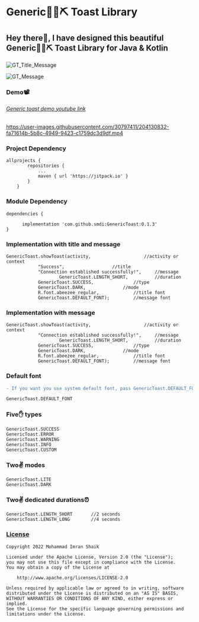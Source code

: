 # Generic💎🔮⛏ Toast Library

## Hey there👋, I have designed this beautiful Generic💎🔮⛏ Toast Library for Java & Kotlin

![GT_Title_Message](https://user-images.githubusercontent.com/30797411/204130238-94c9502d-7e15-40a7-8a28-cd4c1a13ee5c.svg)

![GT_Message](https://user-images.githubusercontent.com/30797411/204130231-b149bc17-0690-458d-a37c-dfca51517d41.svg)

### Demo📽

###### [Generic toast demo youtube link](https://www.youtube.com/watch?v=ceJnsqcNtJs)

https://user-images.githubusercontent.com/30797411/204130832-fa71614b-5b8c-4949-9423-c1759dc3d9df.mp4

### Project Dependency

```
allprojects {
		repositories {
			...
			maven { url 'https://jitpack.io' }
		}
	}
```

### Module Dependency

```
dependencies {

	  implementation 'com.github.smdi:GenericToast:0.1.3'
}
```

### Implementation with title and message

```
GenericToast.showToast(activity,					//activity or context
			"Success",					//title
			"Connection established successfully!",		//message
                	GenericToast.LENGTH_SHORT, 			//duration
			GenericToast.SUCCESS, 				//type
			GenericToast.DARK, 				//mode
			R.font.abeezee_regular, 			//title font
			GenericToast.DEFAULT_FONT);			//message font
```

### Implementation with message

```
GenericToast.showToast(activity,					//activity or context			
			"Connection established successfully!",		//message
                	GenericToast.LENGTH_SHORT, 			//duration
			GenericToast.SUCCESS, 				//type
			GenericToast.DARK, 				//mode
			R.font.abeezee_regular, 			//title font
			GenericToast.DEFAULT_FONT);			//message font
```

### Default font
```diff
- If you want you use system default font, pass GenericToast.DEFAULT_FONT as parameter

GenericToast.DEFAULT_FONT

```
### Five✋ types

```
GenericToast.SUCCESS
GenericToast.ERROR
GenericToast.WARNING
GenericToast.INFO
GenericToast.CUSTOM
```

### Two✌ modes

```
GenericToast.LITE
GenericToast.DARK
```

### Two✌ dedicated durations⏰

```
GenericToast.LENGTH_SHORT       //2 seconds
GenericToast.LENGTH_LONG        //4 seconds
```

### [License](http://www.apache.org/licenses/LICENSE-2.0)

```
Copyright 2022 Mohammad Imran Shaik

Licensed under the Apache License, Version 2.0 (the "License");
you may not use this file except in compliance with the License.
You may obtain a copy of the License at

	http://www.apache.org/licenses/LICENSE-2.0

Unless required by applicable law or agreed to in writing, software
distributed under the License is distributed on an "AS IS" BASIS,
WITHOUT WARRANTIES OR CONDITIONS OF ANY KIND, either express or implied.
See the License for the specific language governing permissions and
limitations under the License.
```
